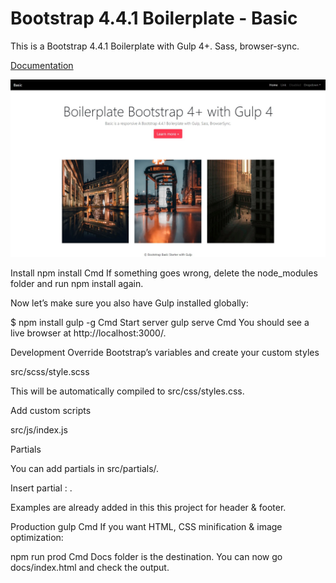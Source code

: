 
# Bootstrap 4.4.1 Boilerplate - Basic

This is a Bootstrap 4.4.1 Boilerplate with Gulp 4+. Sass, browser-sync.

[Documentation](https://bootstrapstarter.com/bootstrap-templates/template-basic-bootstrap-html/)

![bootstrapstarter](src/img/screenshot.jpg)

Install
npm install
Cmd
If something goes wrong, delete the node_modules folder and run npm install again.

Now let’s make sure you also have Gulp installed globally:

$ npm install gulp -g
Cmd
Start server
gulp serve
Cmd
You should see a live browser at http://localhost:3000/.

Development
Override Bootstrap’s variables and create your custom styles

src/scss/style.scss

This will be automatically compiled to src/css/styles.css.

Add custom scripts

src/js/index.js

Partials

You can add partials in src/partials/.

Insert partial : <partial src="header.html"></partial>.

Examples are already added in this this project for header & footer.

Production
gulp
Cmd
If you want HTML, CSS minification & image optimization:

npm run prod
Cmd
Docs folder is the destination. You can now go docs/index.html and check the output.

